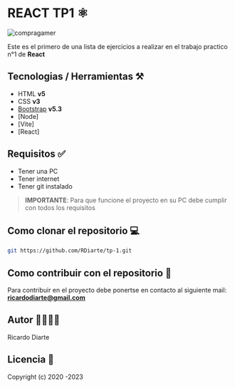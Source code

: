 # REACT TP1 ⚛️

![compragamer](https://www.arsys.es/blog/file/uploads/2017/04/React.jpg)

Este es el primero de una lista de ejercicios a realizar en el trabajo practico n°1 de **React**

## Tecnologias / Herramientas ⚒️

- HTML **v5**
- CSS **v3**
- [Bootstrap](https://getbootstrap.com/) **v5.3**
- [Node]
- [Vite]
- [React]

## Requisitos ✅

- Tener una PC
- Tener internet
- Tener git instalado

> **IMPORTANTE**: Para que funcione el proyecto en su PC debe cumplir con todos los requisitos

## Como clonar el repositorio 💻

```bash
git https://github.com/RDiarte/tp-1.git
```

## Como contribuir con el repositorio 🤝

Para contribuir en el proyecto debe ponertse en contacto al siguiente mail: **ricardodiarte@gmail.com**

## Autor 👨‍💻👩‍💻

Ricardo Diarte

## Licencia 📄

Copyright (c) 2020 -2023
